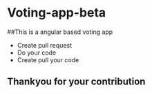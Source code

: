 # Voting-app-beta

##This is a angular based voting app

* Create pull request
* Do your code
* Create pull your code

## Thankyou for your contribution
